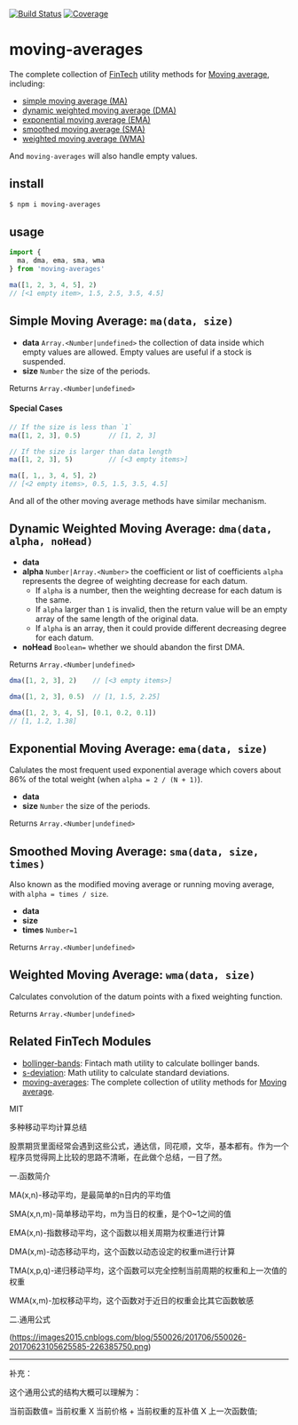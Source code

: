 [![Build Status](https://travis-ci.org/kaelzhang/moving-averages.svg?branch=master)](https://travis-ci.org/kaelzhang/moving-averages)
[![Coverage](https://codecov.io/gh/kaelzhang/moving-averages/branch/master/graph/badge.svg)](https://codecov.io/gh/kaelzhang/moving-averages)
<!-- optional npm version
[![NPM version](https://badge.fury.io/js/moving-averages.svg)](http://badge.fury.io/js/moving-averages)
-->
<!-- optional npm downloads
[![npm module downloads per month](http://img.shields.io/npm/dm/moving-averages.svg)](https://www.npmjs.org/package/moving-averages)
-->
<!-- optional dependency status
[![Dependency Status](https://david-dm.org/kaelzhang/moving-averages.svg)](https://david-dm.org/kaelzhang/moving-averages)
-->

# moving-averages

The complete collection of [FinTech](https://en.wikipedia.org/wiki/Financial_technology) utility methods for [Moving average](https://en.wikipedia.org/wiki/Moving_average), including:

- [simple moving average (MA)](#simple-moving-average-madata-size)
- [dynamic weighted moving average (DMA)](#dynamic-weighted-moving-average-dmadata-alpha-nohead)
- [exponential moving average (EMA)](#exponential-moving-average-emadata-size)
- [smoothed moving average (SMA)](#smoothed-moving-average-smadata-size-times)
- [weighted moving average (WMA)](#weighted-moving-average-wmadata-size)

And `moving-averages` will also handle empty values.

## install

```sh
$ npm i moving-averages
```

## usage

```js
import {
  ma, dma, ema, sma, wma
} from 'moving-averages'

ma([1, 2, 3, 4, 5], 2)    
// [<1 empty item>, 1.5, 2.5, 3.5, 4.5]
```

## Simple Moving Average: `ma(data, size)`

- **data** `Array.<Number|undefined>` the collection of data inside which empty values are allowed. Empty values are useful if a stock is suspended.
- **size** `Number` the size of the periods.

Returns `Array.<Number|undefined>`

#### Special Cases

```js
// If the size is less than `1`
ma([1, 2, 3], 0.5)       // [1, 2, 3]

// If the size is larger than data length
ma([1, 2, 3], 5)         // [<3 empty items>]

ma([, 1,, 3, 4, 5], 2)   
// [<2 empty items>, 0.5, 1.5, 3.5, 4.5]
```

And all of the other moving average methods have similar mechanism.

## Dynamic Weighted Moving Average: `dma(data, alpha, noHead)`

- **data**
- **alpha** `Number|Array.<Number>` the coefficient or list of coefficients `alpha` represents the degree of weighting decrease for each datum.
  - If `alpha` is a number, then the weighting decrease for each datum is the same.
  - If `alpha` larger than `1` is invalid, then the return value will be an empty array of the same length of the original data.
  - If `alpha` is an array, then it could provide different decreasing degree for each datum.
- **noHead** `Boolean=` whether we should abandon the first DMA.

Returns `Array.<Number|undefined>`

```js
dma([1, 2, 3], 2)    // [<3 empty items>]

dma([1, 2, 3], 0.5)  // [1, 1.5, 2.25]

dma([1, 2, 3, 4, 5], [0.1, 0.2, 0.1])  
// [1, 1.2, 1.38]
```

## Exponential Moving Average: `ema(data, size)`

Calulates the most frequent used exponential average which covers about 86% of the total weight (when `alpha = 2 / (N + 1)`).

- **data**
- **size** `Number` the size of the periods.

Returns `Array.<Number|undefined>`

## Smoothed Moving Average: `sma(data, size, times)`

Also known as the modified moving average or running moving average, with `alpha = times / size`.

- **data**
- **size**
- **times** `Number=1`

Returns `Array.<Number|undefined>`

## Weighted Moving Average: `wma(data, size)`

Calculates convolution of the datum points with a fixed weighting function.

Returns `Array.<Number|undefined>`

## Related FinTech Modules

- [bollinger-bands](https://www.npmjs.com/package/bollinger-bands): Fintach math utility to calculate bollinger bands.
- [s-deviation](https://www.npmjs.com/package/s-deviation): Math utility to calculate standard deviations.
- [moving-averages](https://www.npmjs.com/package/moving-averages): The complete collection of utility methods for [Moving average](https://en.wikipedia.org/wiki/Moving_average).

MIT



多种移动平均计算总结

股票期货里面经常会遇到这些公式，通达信，同花顺，文华，基本都有。作为一个程序员觉得网上比较的思路不清晰，在此做个总结，一目了然。

一.函数简介

MA(x,n)-移动平均，是最简单的n日内的平均值

SMA(x,n,m)-简单移动平均，m为当日的权重，是个0~1之间的值

EMA(x,n)-指数移动平均，这个函数以相关周期为权重进行计算

DMA(x,m)-动态移动平均，这个函数以动态设定的权重m进行计算

TMA(x,p,q)-递归移动平均，这个函数可以完全控制当前周期的权重和上一次值的权重

WMA(x,m)-加权移动平均，这个函数对于近日的权重会比其它函数敏感

二.通用公式


(https://images2015.cnblogs.com/blog/550026/201706/550026-20170623105625585-226385750.png)

-------------------------------------------------------------

补充：

这个通用公式的结构大概可以理解为：

当前函数值= 当前权重 X 当前价格 + 当前权重的互补值 X 上一次函数值;
